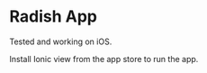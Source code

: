 Radish App
=====================

Tested and working on iOS.

Install Ionic view from the app store to run the app.
